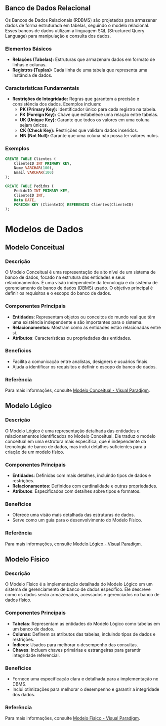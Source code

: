 
## Banco de Dados Relacional

Os Bancos de Dados Relacionais (RDBMS) são projetados para armazenar dados de forma estruturada em tabelas, seguindo o modelo relacional. Esses bancos de dados utilizam a linguagem SQL (Structured Query Language) para manipulação e consulta dos dados.

### Elementos Básicos
- **Relações (Tabelas):** Estruturas que armazenam dados em formato de linhas e colunas.
- **Registros (Tuplas):** Cada linha de uma tabela que representa uma instância de dados.

### Características Fundamentais
- **Restrições de Integridade:** Regras que garantem a precisão e consistência dos dados. Exemplos incluem:
  - **PK (Primary Key):** Identificador único para cada registro na tabela.
  - **FK (Foreign Key):** Chave que estabelece uma relação entre tabelas.
  - **UK (Unique Key):** Garante que todos os valores em uma coluna sejam únicos.
  - **CK (Check Key):** Restrições que validam dados inseridos.
  - **NN (Not Null):** Garante que uma coluna não possa ter valores nulos.

### Exemplos

```sql
CREATE TABLE Clientes (
    ClienteID INT PRIMARY KEY,
    Nome VARCHAR(100),
    Email VARCHAR(100)
);

CREATE TABLE Pedidos (
    PedidoID INT PRIMARY KEY,
    ClienteID INT,
    Data DATE,
    FOREIGN KEY (ClienteID) REFERENCES Clientes(ClienteID)
);
```

# Modelos de Dados

## Modelo Conceitual

### Descrição

O Modelo Conceitual é uma representação de alto nível de um sistema de banco de dados, focado na estrutura das entidades e seus relacionamentos. É uma visão independente da tecnologia e do sistema de gerenciamento de banco de dados (DBMS) usado. O objetivo principal é definir os requisitos e o escopo do banco de dados.

### Componentes Principais

- **Entidades**: Representam objetos ou conceitos do mundo real que têm uma existência independente e são importantes para o sistema.
- **Relacionamentos**: Mostram como as entidades estão relacionadas entre si.
- **Atributos**: Características ou propriedades das entidades.

### Benefícios

- Facilita a comunicação entre analistas, designers e usuários finais.
- Ajuda a identificar os requisitos e definir o escopo do banco de dados.

### Referência

Para mais informações, consulte [Modelo Conceitual - Visual Paradigm](https://www.visual-paradigm.com/support/documents/vpuserguide/3563/3564/85378_conceptual,l.html).

## Modelo Lógico

### Descrição

O Modelo Lógico é uma representação detalhada das entidades e relacionamentos identificados no Modelo Conceitual. Ele traduz o modelo conceitual em uma estrutura mais específica, que é independente da tecnologia de banco de dados, mas inclui detalhes suficientes para a criação de um modelo físico.

### Componentes Principais

- **Entidades**: Definidas com mais detalhes, incluindo tipos de dados e restrições.
- **Relacionamentos**: Definidos com cardinalidade e outras propriedades.
- **Atributos**: Especificados com detalhes sobre tipos e formatos.

### Benefícios

- Oferece uma visão mais detalhada das estruturas de dados.
- Serve como um guia para o desenvolvimento do Modelo Físico.

### Referência

Para mais informações, consulte [Modelo Lógico - Visual Paradigm](https://www.visual-paradigm.com/support/documents/vpuserguide/3563/3564/85378_conceptual,l.html).

## Modelo Físico

### Descrição

O Modelo Físico é a implementação detalhada do Modelo Lógico em um sistema de gerenciamento de banco de dados específico. Ele descreve como os dados serão armazenados, acessados e gerenciados no banco de dados físico.

### Componentes Principais

- **Tabelas**: Representam as entidades do Modelo Lógico como tabelas em um banco de dados.
- **Colunas**: Definem os atributos das tabelas, incluindo tipos de dados e restrições.
- **Índices**: Usados para melhorar o desempenho das consultas.
- **Chaves**: Incluem chaves primárias e estrangeiras para garantir integridade referencial.

### Benefícios

- Fornece uma especificação clara e detalhada para a implementação no DBMS.
- Inclui otimizações para melhorar o desempenho e garantir a integridade dos dados.

### Referência

Para mais informações, consulte [Modelo Físico - Visual Paradigm](https://www.visual-paradigm.com/support/documents/vpuserguide/3563/3564/85378_conceptual,l.html).
